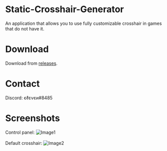 # Static-Crosshair-Generator
An application that allows you to use fully customizable crosshair in games that do not have it.

# Download
Download from [releases](https://github.com/elefelen/Static-Crosshair-Generator/releases).

# Contact
Discord: єℓєνєи#8485

# Screenshots
Control panel: ![Image1](https://github.com/elefelen/Static-Crosshair-Generator/blob/main/1.PNG)<br><br>
Default crosshair: ![Image2](https://github.com/elefelen/Static-Crosshair-Generator/blob/main/2.PNG)
